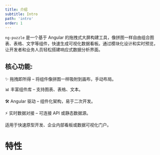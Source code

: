 ```yaml
---
title: 介绍
subtitle: Intro
path: 'intro'
order: 1
---
```


`ng-puzzle` 是一个基于 Angular 的拖拽式大屏构建工具，像拼图一样自由组合图表、表格、文字等组件，快速生成可视化数据看板。通过模块化设计和实时预览，让开发者和业务人员轻松搭建响应式数据分析界面。

## 核心功能:
✨ 拖拽即所得 – 将组件像拼图一样吸附到画布，手动布局。

📊 丰富组件库 – 支持图表、表格、文本。

🛠 Angular 驱动 – 组件化架构，易于二次开发。

[//]: # (🎨 主题与布局 – 提供多种模板和 CSS 样式定制。)

⚡ 实时数据对接 – 可连接 API 或静态数据源。

适用于快速原型开发、企业内部看板或数据可视化门户。

# 特性


